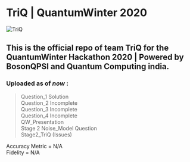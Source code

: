 # TriQ | QuantumWinter 2020

![TriQ](https://github.com/tanaymehta17/TriQ/blob/main/TriQ_Logo.png)

## This is the official repo of team TriQ for the QuantumWinter Hackathon 2020 | Powered by BosonQPSI and Quantum Computing india.
  
### Uploaded as of *now* :  
> Question_1 Solution  
> Question_2 Incomplete  
> Question_3 Incomplete  
> Question_4 Incomplete  
> QW_Presentation  
> Stage 2 Noise_Model Question  
> Stage2_TriQ (Issues)  

Accuracy Metric = N/A  
Fidelity = N/A  
